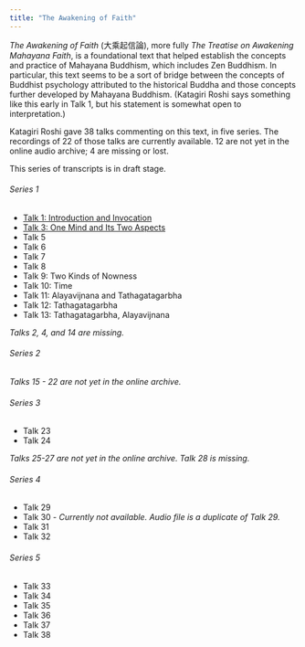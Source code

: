 ```yaml
---
title: "The Awakening of Faith"
---
```


*The Awakening of Faith* (大乘起信論), more fully *The Treatise on Awakening Mahayana Faith*, is a foundational text that helped establish the concepts and practice of Mahayana Buddhism, which includes Zen Buddhism. In particular, this text seems to be a sort of bridge between the concepts of Buddhist psychology attributed to the historical Buddha and those concepts further developed by Mahayana Buddhism. (Katagiri Roshi says something like this early in Talk 1, but his statement is somewhat open to interpretation.)

Katagiri Roshi gave 38 talks commenting on this text, in five series. The recordings of 22 of those talks are currently available. 12 are not yet in the online audio archive; 4 are missing or lost.

This series of transcripts is in draft stage. 

###### Series 1

- [Talk 1: Introduction and Invocation](1984-03-16-Awakening-of-Faith-Talk-1)
- [Talk 3: One Mind and Its Two Aspects](1984-04-06-Awakening-of-Faith-Talk-3)
- Talk 5
- Talk 6
- Talk 7
- Talk 8
- Talk 9: Two Kinds of Nowness
- Talk 10: Time
- Talk 11: Alayavijnana and Tathagatagarbha
- Talk 12: Tathagatagarbha
- Talk 13: Tathagatagarbha, Alayavijnana

*Talks 2, 4, and 14 are missing.*

###### Series 2

*Talks 15 - 22 are not yet in the online archive.*

###### Series 3

- Talk 23
- Talk 24

*Talks 25-27 are not yet in the online archive. Talk 28 is missing.*

###### Series 4

- Talk 29
- Talk 30 - *Currently not  available. Audio file is a duplicate of Talk 29.*
- Talk 31
- Talk 32

###### Series 5

- Talk 33
- Talk 34
- Talk 35
- Talk 36
- Talk 37
- Talk 38
